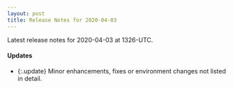 ```yaml
---
layout: post
title: Release Notes for 2020-04-03
---
```


Latest release notes for 2020-04-03 at 1326-UTC.

<div class='updates' markdown='1'>

#### Updates

- {:.update} Minor enhancements, fixes or environment changes not listed in detail.

</div>


